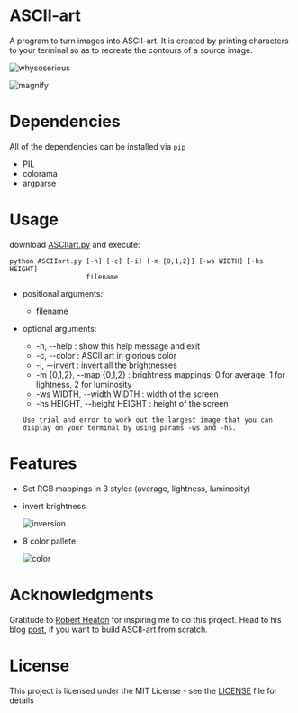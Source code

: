 # ASCII-art
A program to turn images into ASCII-art. It is created by printing characters to your terminal so as to recreate the contours of a source image.

![whysoserious](https://user-images.githubusercontent.com/30603669/42334754-c7d60e70-809b-11e8-83b6-23cc29017b1e.png)

![magnify](https://user-images.githubusercontent.com/30603669/42334790-e25775e0-809b-11e8-9635-a8b4a0c5a099.png)

# Dependencies
All of the dependencies can be installed via `pip`
 - PIL
 - colorama
 - argparse

# Usage

download [ASCIIart.py](https://github.com/sathwikmatsa/ASCII-art/blob/master/ASCIIart.py) and execute:
```
python ASCIIart.py [-h] [-c] [-i] [-m {0,1,2}] [-ws WIDTH] [-hs HEIGHT]
                   filename
```

- positional arguments:
  * filename
- optional arguments:
  * -h, --help            : show this help message and exit
  * -c, --color           : ASCII art in glorious color
  * -i, --invert          : invert all the brightnesses
  * -m {0,1,2}, --map {0,1,2} 
                          : brightness mappings: 0 for average, 1 for lightness, 2 for luminosity
  * -ws WIDTH, --width WIDTH
                          : width of the screen
  * -hs HEIGHT, --height HEIGHT
                          : height of the screen
                          
  `Use trial and error to work out the largest image that you can display on your terminal by using params -ws and -hs.`

# Features

- Set RGB mappings in 3 styles (average, lightness, luminosity)

- invert brightness

  ![inversion](https://user-images.githubusercontent.com/30603669/42338901-00de8c6c-80a9-11e8-82d1-92db465019de.png)

- 8 color pallete
  
  ![color](https://user-images.githubusercontent.com/30603669/42339301-3d2a8940-80aa-11e8-8478-67d732fd3f97.png)
  

# Acknowledgments

Gratitude to [Robert Heaton](https://robertheaton.com/) for inspiring me to do this project.
Head to his blog [post](https://robertheaton.com/2018/06/12/programming-projects-for-advanced-beginners-ascii-art/), if you want to build ASCII-art from scratch.



# License

This project is licensed under the MIT License - see the [LICENSE](https://github.com/sathwikmatsa/ASCII-art/blob/master/LICENSE) file for details
